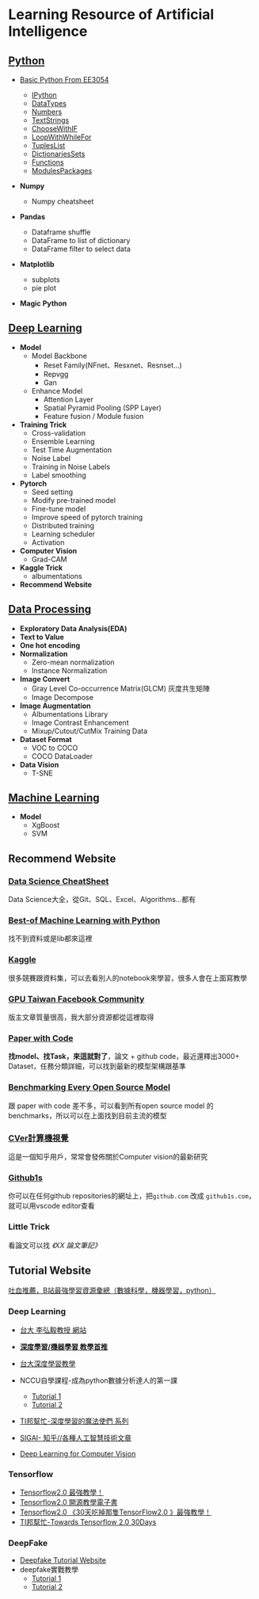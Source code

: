 # Learning Resource of Artificial Intelligence
## [Python](https://github.com/Coolshanlan/Learning-Resource/tree/master/Python)
- [Basic Python From EE3054](https://github.com/Coolshanlan/Learning-Resource/tree/master/Python/NCU%20Programming%20for%20Deep%20Learning%20EE3054)

  - [IPython](https://github.com/Coolshanlan/Learning-Resource/tree/master/Python/NCU%20Programming%20for%20Deep%20Learning%20EE3054/1092_PDL_00_IPython.ipynb)
  - [DataTypes](https://github.com/Coolshanlan/Learning-Resource/tree/master/Python/NCU%20Programming%20for%20Deep%20Learning%20EE3054/1092_PDL_01_DataTypes.ipynb)
  - [Numbers](https://github.com/Coolshanlan/Learning-Resource/tree/master/Python/NCU%20Programming%20for%20Deep%20Learning%20EE3054/1092_PDL_02_Numbers.ipynb)
  - [TextStrings](https://github.com/Coolshanlan/Learning-Resource/tree/master/Python/NCU%20Programming%20for%20Deep%20Learning%20EE3054/1092_PDL_03_TextStrings.ipynb)
  - [ChooseWithIF](https://github.com/Coolshanlan/Learning-Resource/tree/master/Python/NCU%20Programming%20for%20Deep%20Learning%20EE3054/1092_PDL_04_ChooseWithIF.ipynb)
  - [LoopWithWhileFor](https://github.com/Coolshanlan/Learning-Resource/tree/master/Python/NCU%20Programming%20for%20Deep%20Learning%20EE3054/1092_PDL_05_LoopWithWhileFor.ipynb)
  - [TuplesList](https://github.com/Coolshanlan/Learning-Resource/tree/master/Python/NCU%20Programming%20for%20Deep%20Learning%20EE3054/1092_PDL_06_TuplesList.ipynb)
  - [DictionariesSets](https://github.com/Coolshanlan/Learning-Resource/tree/master/Python/NCU%20Programming%20for%20Deep%20Learning%20EE3054/1092_PDL_07_DictionariesSets.ipynb)
  - [Functions](https://github.com/Coolshanlan/Learning-Resource/tree/master/Python/NCU%20Programming%20for%20Deep%20Learning%20EE3054/1092_PDL_08_Functions.ipynb)
  - [ModulesPackages](https://github.com/Coolshanlan/Learning-Resource/tree/master/Python/NCU%20Programming%20for%20Deep%20Learning%20EE3054/1092_PDL_09_ModulesPackages.ipynb)
- **Numpy**
  - Numpy cheatsheet
- **Pandas**
  - Dataframe shuffle
  - DataFrame to list of dictionary
  - DataFrame filter to select data
- **Matplotlib**
  - subplots
  - pie plot
- **Magic Python**
## [Deep Learning](https://github.com/Coolshanlan/Learning-Resource/tree/master/DeepLearning)
- **Model**
  - Model Backbone
    - Reset Family(NFnet、Resxnet、Resnset...)
    - Repvgg
    - Gan
  - Enhance Model
    - Attention Layer
    - Spatial Pyramid Pooling (SPP Layer)
    - Feature fusion / Module fusion
- **Training Trick**
  - Cross-validation
  - Ensemble Learning
  - Test Time Augmentation
  - Noise Label
  - Training in Noise Labels
  - Label smoothing
- **Pytorch**
  - Seed setting
  - Modify pre-trained model
  - Fine-tune model
  - Improve speed of pytorch training
  - Distributed training
  - Learning scheduler
  - Activation
- **Computer Vision**
  - Grad-CAM
- **Kaggle Trick**
  - albumentations
- **Recommend Website**

## [Data Processing](https://github.com/Coolshanlan/Learning-Resource/tree/master/DataProcessing)
- **Exploratory Data Analysis(EDA)**
- **Text to Value**
- **One hot encoding**
- **Normalization**
  - Zero-mean normalization
  - Instance Normalization
- **Image Convert**
  - Gray Level Co-occurrence Matrix(GLCM) 灰度共生矩陣
  - Image Decompose
- **Image Augmentation**
  - Albumentations Library
  - Image Contrast Enhancement
  - Mixup/Cutout/CutMix Training Data
- **Dataset Format**
  - VOC to COCO
  - COCO DataLoader
- **Data Vision**
  - T-SNE
## [Machine Learning](https://github.com/Coolshanlan/Learning-Resource/tree/master/MachineLearning)
- **Model**
  - XgBoost
  - SVM
## Recommend Website
### [Data Science CheatSheet](https://www.kaggle.com/timoboz/data-science-cheat-sheets?select=Excel)
Data Science大全，從Git、SQL、Excel、Algorithms...都有
### [Best-of Machine Learning with Python](https://github.com/ml-tooling/best-of-ml-python)
找不到資料或是lib都來這裡
### [Kaggle](https://www.kaggle.com/)
很多競賽跟資料集，可以去看別人的notebook來學習，很多人會在上面寫教學
### [GPU Taiwan Facebook Community](https://www.facebook.com/groups/344517158933201)
版主文章質量很高，我大部分資源都從這裡取得
### [Paper with Code](https://paperswithcode.com/)
**找model、找Task，來這就對了**，論文 + github code，最近還釋出3000+ Dataset，任務分類詳細，可以找到最新的模型架構跟基準

### [Benchmarking Every Open Source Model](https://sotabench.com/)
跟 paper with code 差不多，可以看到所有open source model 的 benchmarks，所以可以在上面找到目前主流的模型
### [CVer計算機視覺](https://www.zhihu.com/people/cver-38)
這是一個知乎用戶，常常會發佈關於Computer vision的最新研究
### [Github1s](https://github.com/conwnet/github1s)
你可以在任何github repositories的網址上，把`github.com` 改成 `github1s.com`，就可以用vscode editor查看

### Little Trick
看論文可以找 *《XX 論文筆記》*


## Tutorial Website
[吐血推薦，B站最強學習資源彙總（數據科學，機器學習，python）](https://bangqu.com/8me24e.html?fbclid=IwAR2ZHJHB6H3QSGNia6z1ty6ZCVEg0RRg4KRcIXnJ4c1uu6zoGOWoXQMiI4U)
### Deep Learning
- [台大 李弘毅教授 網站](https://speech.ee.ntu.edu.tw/~hylee/index.html)
- [**深度學習/機器學習 教學首推**](https://www.youtube.com/channel/UC2ggjtuuWvxrHHHiaDH1dlQ)

- [台大深度學習教學](https://www.csie.ntu.edu.tw/~yvchen/f106-adl/syllabus.html)
- NCCU自學課程-成為python數據分析達人的第一課
   - [Tutorial 1](http://moocs.nccu.edu.tw/course/123/intro)
   - [Tutorial 2](https://github.com/yenlung/Python-3-Data-Analysis-Basics)
- [TI邦幫忙-深度學習的魔法使們 系列](https://ithelp.ithome.com.tw/users/20112540/ironman/2064?page=1)
- [SIGAI- 知乎//各種人工智慧技術文章](https://zhuanlan.zhihu.com/c_201634018)
- [Deep Learning for Computer Vision](https://dvl.in.tum.de/teaching/)
### Tensorflow
- [Tensorflow2.0 最強教學！](https://zhuanlan.zhihu.com/c_109102186304362496)
- [Tensorflow2.0 開源教學電子書](https://bangqu.com/6K13Q9.html)
- [Tensorflow2.0 《30天吃掉那隻TensorFlow2.0 》最強教學！](https://github.com/lyhue1991/eat_tensorflow2_in_30_days)
- [TI邦幫忙-Towards Tensorflow 2.0 30Days](https://ithelp.ithome.com.tw/users/20119971/ironman/2254)
### DeepFake
- [Deepfake Tutorial Website](https://www.deepfakescn.com/)
- deepfake實戰教學
   - [Tutorial 1](https://zhuanlan.zhihu.com/p/36414465)
   - [Tutorial 2](https://zhuanlan.zhihu.com/p/64490383)

